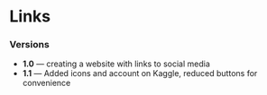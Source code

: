 # Links

### Versions
- **1.0** — creating a website with links to social media
- **1.1** — Added icons and account on Kaggle, reduced buttons for convenience
